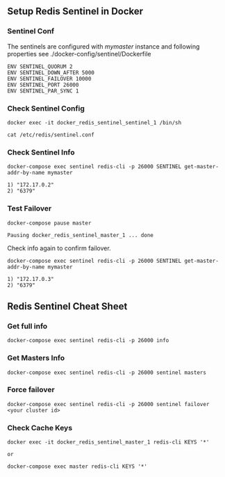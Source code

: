 ## Setup Redis Sentinel in Docker
### Sentinel Conf
The sentinels are configured with *mymaster* instance and following properties 
see ./docker-config/sentinel/Dockerfile

```
ENV SENTINEL_QUORUM 2
ENV SENTINEL_DOWN_AFTER 5000
ENV SENTINEL_FAILOVER 10000
ENV SENTINEL_PORT 26000
ENV SENTINEL_PAR_SYNC 1
```

### Check Sentinel Config
```
docker exec -it docker_redis_sentinel_sentinel_1 /bin/sh

cat /etc/redis/sentinel.conf
```


### Check Sentinel Info
```
docker-compose exec sentinel redis-cli -p 26000 SENTINEL get-master-addr-by-name mymaster

1) "172.17.0.2"
2) "6379"
```

### Test Failover
```
docker-compose pause master

Pausing docker_redis_sentinel_master_1 ... done
```

Check info again to confirm failover.
```
docker-compose exec sentinel redis-cli -p 26000 SENTINEL get-master-addr-by-name mymaster

1) "172.17.0.3"
2) "6379"
```

## Redis Sentinel Cheat Sheet
### Get full info 
```
docker-compose exec sentinel redis-cli -p 26000 info
```

### Get Masters Info
```
docker-compose exec sentinel redis-cli -p 26000 sentinel masters
```

### Force failover
```
docker-compose exec sentinel redis-cli -p 26000 sentinel failover <your cluster id>
```

### Check Cache Keys
```
docker exec -it docker_redis_sentinel_master_1 redis-cli KEYS '*'

or

docker-compose exec master redis-cli KEYS '*'
```
